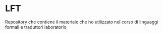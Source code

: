 # LFT
Repository che contiene  il materiale che ho utilizzato nel corso di linguaggi formali e traduttori laboratorio
